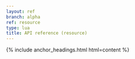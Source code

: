 ```yaml
---
layout: ref
branch: alpha
ref: resource
type: lua
title: API reference (resource)
---
```

{% include anchor_headings.html html=content %}